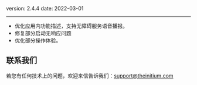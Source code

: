 version: 2.4.4
date: 2022-03-01

---

- 优化应用内功能描述，支持无障碍服务语音播报。
- 修复部分启动无响应问题
- 优化部分操作体验。

## 联系我们

若您有任何技术上的问题，欢迎来信告诉我们：[support@theinitium.com](mailto:support@theinitium.com)